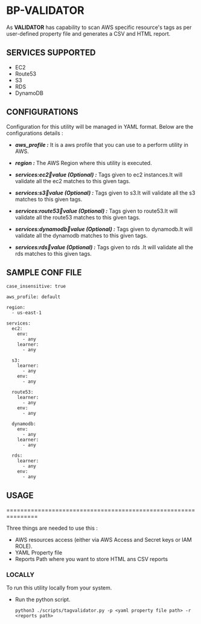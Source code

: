 # BP-VALIDATOR

As **VALIDATOR** has capability to scan AWS specific resource's tags as per user-defined property file and generates a CSV and HTML report.

## SERVICES SUPPORTED
- EC2
- Route53
- S3
- RDS
- DynamoDB

## CONFIGURATIONS 
Configuration for this utility will be managed in YAML format. Below are the configurations details :

- ***aws_profile :*** It is a aws profile that you can use to a perform utility in AWS.

- ***region :*** The AWS Region where this utility is executed.

- ***services:ec2:key:value (Optional) :*** Tags given to ec2 instances.It will validate all the ec2 matches to this given tags.

- ***services:s3:key:value (Optional) :*** Tags given to s3.It will validate all the s3 matches to this given tags.

- ***services:route53:key:value (Optional) :*** Tags given to route53.It will validate all the route53 matches to this given tags.

- ***services:dynamodb:key:value (Optional) :*** Tags given to dynamodb.It will validate all the dynamodb matches to this given tags.

- ***services:rds:key:value (Optional) :*** Tags given to rds .It will validate all the rds matches to this given tags.

## SAMPLE CONF FILE
```
case_insensitive: true

aws_profile: default

region:
  - us-east-1

services:
  ec2:
    env:
      - any
    learner:
      - any

  s3:
    learner:
      - any
    env:
      - any

  route53:
    learner:
      - any
    env:
      - any

  dynamodb:
    env:
      - any
    learner:
      - any

  rds:
    learner:
      - any
    env:
      - any
```

## USAGE

===============================================================

Three things are needed to use this :
- AWS resources access (either via AWS Access and Secret keys or IAM ROLE).
- YAML Property file
- Reports Path where you want to store HTML ans CSV reports

### LOCALLY
To run this utility locally from your system.

- Run the python script.

   ```
   python3 ./scripts/tagvalidator.py -p <yaml property file path> -r <reports path>
   ```